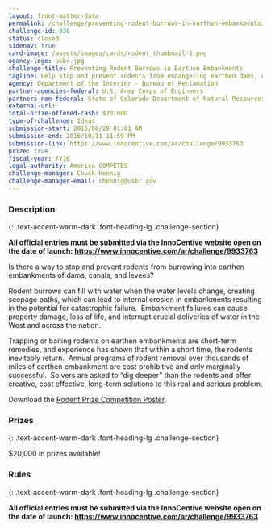 ```yaml
---
layout: front-matter-data
permalink: /challenge/preventing-rodent-burrows-in-earthen-embankments/
challenge-id: 836
status: closed
sidenav: true
card-image: /assets/images/cards/rodent_thumbnail-1.png
agency-logo: usbr.jpg
challenge-title: Preventing Rodent Burrows in Earthen Embankments
tagline: Help stop and prevent rodents from endangering earthen dams, canals, and levees
agency: Department of the Interior - Bureau of Reclamation
partner-agencies-federal: U.S. Army Corps of Engineers
partners-non-federal: State of Colorado Department of Natural Resources - Dam Safety Branch
external-url:
total-prize-offered-cash: $20,000
type-of-challenge: Ideas
submission-start: 2016/08/29 01:01 AM
submission-end: 2016/10/11 11:59 PM
submission-link: https://www.innocentive.com/ar/challenge/9933763
prize: true
fiscal-year: FY16
legal-authority: America COMPETES
challenge-manager: Chuck Hennig
challenge-manager-email: chennig@usbr.gov
---
```


<!-- Description start -->
### Description
{: .text-accent-warm-dark .font-heading-lg .challenge-section}

<p><strong>All official entries must be submitted via the InnoCentive website open on the date of launch:&nbsp;<a href="https://www.innocentive.com/ar/challenge/9933763" target="_blank" rel="noopener">https://www.innocentive.com/ar/challenge/9933763</a></strong></p>
<p>Is there a way to stop and prevent rodents from burrowing into earthen embankments of dams, canals, and levees?</p>
<p>Rodent burrows can fill with water when the water levels change, creating seepage paths, which can lead to internal erosion in embankments resulting in the potential for catastrophic failure.&nbsp; Embankment failures can cause property damage, loss of life, and interrupt crucial deliveries of water in the West and across the nation.</p>
<p>Trapping or baiting rodents on earthen embankments are short-term remedies, and experience has shown that within a short time, the rodents inevitably return.&nbsp; Annual programs of rodent removal over thousands of miles of earthen embankment are cost prohibitive and only marginally successful.&nbsp; Solvers are asked to &ldquo;dig deeper&rdquo; than the rodents and offer creative, cost effective, long-term solutions to this real and serious problem.</p>
<p>Download the&nbsp;<a href="{{ site.baseurl }}/assets/document-library/challenge-poster_RODENT_508.pdf">Rodent Prize Competition Poster</a>.</p>

<!-- Prizes start -->
### Prizes
{: .text-accent-warm-dark .font-heading-lg .challenge-section}

$20,000 in prizes available!

<!-- Rules start -->
### Rules 
{: .text-accent-warm-dark .font-heading-lg .challenge-section}

<p><strong>All official entries must be submitted via the InnoCentive website open on the date of launch:&nbsp;<a href="https://www.innocentive.com/ar/challenge/9933763" target="_blank" rel="noopener">https://www.innocentive.com/<wbr />ar/challenge/9933763</a></strong> &nbsp;</p>
